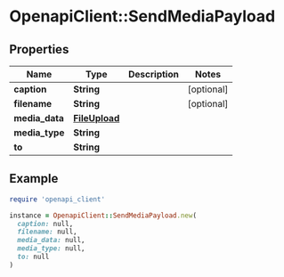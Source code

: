 # OpenapiClient::SendMediaPayload

## Properties

| Name | Type | Description | Notes |
| ---- | ---- | ----------- | ----- |
| **caption** | **String** |  | [optional] |
| **filename** | **String** |  | [optional] |
| **media_data** | [**FileUpload**](FileUpload.md) |  |  |
| **media_type** | **String** |  |  |
| **to** | **String** |  |  |

## Example

```ruby
require 'openapi_client'

instance = OpenapiClient::SendMediaPayload.new(
  caption: null,
  filename: null,
  media_data: null,
  media_type: null,
  to: null
)
```

